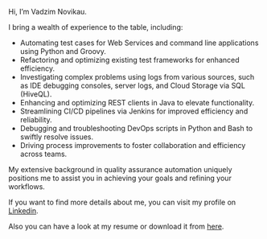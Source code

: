 Hi, I’m Vadzim Novikau.

I bring a wealth of experience to the table, including:
- Automating test cases for Web Services and command line applications using Python and Groovy.
- Refactoring and optimizing existing test frameworks for enhanced efficiency.
- Investigating complex problems using logs from various sources, such as IDE debugging consoles, server logs, and Cloud Storage via SQL (HiveQL).
- Enhancing and optimizing REST clients in Java to elevate functionality.
- Streamlining CI/CD pipelines via Jenkins for improved efficiency and reliability.
- Debugging and troubleshooting DevOps scripts in Python and Bash to swiftly resolve issues.
- Driving process improvements to foster collaboration and efficiency across teams.

My extensive background in quality assurance automation uniquely positions me to assist you in achieving your goals and refining your workflows.

If you want to find more details about me, you can visit my profile on [Linkedin](https://www.linkedin.com/in/vadimnovikau/).

Also you can have a look at my resume or download it from [here](https://github.com/imvadzim/imvadzim/blob/main/Resume-Vadim-Novikau.pdf).

<!---
imvadzim/imvadzim is a ✨ special ✨ repository because its `README.md` (this file) appears on your GitHub profile.
You can click the Preview link to take a look at your changes.
--->
